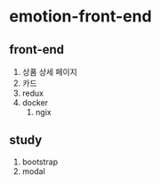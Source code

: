 # emotion-front-end

## front-end
1. 상품 상세 페이지
1. 카드
1. redux
1. docker
    1. ngix


## study
1. bootstrap
2. modal
